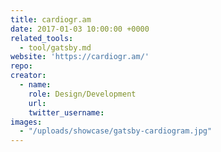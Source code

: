 ```yaml
---
title: cardiogr.am
date: 2017-01-03 10:00:00 +0000
related_tools:
  - tool/gatsby.md
website: 'https://cardiogr.am/'
repo:
creator:
  - name:
    role: Design/Development
    url:
    twitter_username:
images:
  - "/uploads/showcase/gatsby-cardiogram.jpg"
---
```

